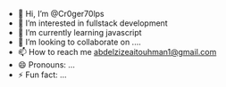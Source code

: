 - 👋 Hi, I’m @Cr0ger70lps
- 👀 I’m interested in fullstack development
- 🌱 I’m currently learning javascript
- 💞️ I’m looking to collaborate on ....
- 📫 How to reach me abdelzizeaitouhman1@gmail.com
- 😄 Pronouns: ...
- ⚡ Fun fact: ...

<!---
Cr0ger70lps/Cr0ger70lps is a ✨ special ✨ repository because its `README.md` (this file) appears on your GitHub profile.
You can click the Preview link to take a look at your changes.
--->
